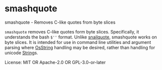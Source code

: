 # smashquote

smashquote - Removes C-like quotes from byte slices

`smashquote` removes C-like quotes form byte slices. Specifically,
it understands the bash `$''` format. Unlike [snailquote](https://github.com/euank/snailquote),
smashquote works on byte slices. It is intended for use in command line
utilities and argument parsing where [OsString](std::ffi::OsString) handling may be desired,
rather than handling for unicode [String](std::string::String)s.

License: MIT OR Apache-2.0 OR GPL-3.0-or-later
